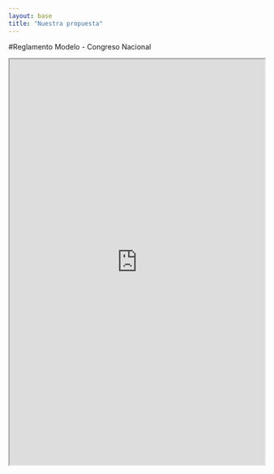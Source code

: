 ```yaml
---
layout: base
title: "Nuestra propuesta"
---
```


#Reglamento Modelo - Congreso Nacional



<!-- <iframe src="https://docs.google.com/document/d/1EqmDTaUVEZj2w0aMCt-VaaO1v0_VRvKaF7nKX8PWZAY/edit?usp=sharing"></iframe> -->
<iframe style="width: 100%; height: 800px;" src="https://docs.google.com/document/d/1EqmDTaUVEZj2w0aMCt-VaaO1v0_VRvKaF7nKX8PWZAY/edit?usp=sharing"></iframe>
